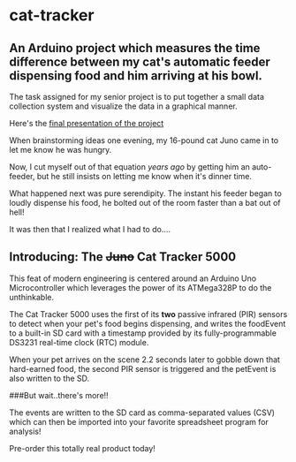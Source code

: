 # cat-tracker
## An Arduino project which measures the time difference between my cat's automatic feeder dispensing food and him arriving at his bowl.

The task assigned for my senior project is to put together a small data collection system and visualize the data in a graphical manner.

Here's the [final presentation of the project](https://vimeo.com/726744707)

When brainstorming ideas one evening, my 16-pound cat Juno came in to let me know he was hungry. 

Now, I cut myself out of that equation *years ago* by getting him an auto-feeder, but he still insists on letting me know when it's dinner time.

What happened next was pure serendipity. The instant his feeder began to loudly dispense his food, he bolted out of the room faster than a bat out of hell!

It was then that I realized what I had to do....

## Introducing: The ~~Juno~~ Cat Tracker 5000

This feat of modern engineering is centered around an Arduino Uno Microcontroller which leverages the power of its ATMega328P to do the unthinkable.

The Cat Tracker 5000 uses the first of its **two** passive infrared (PIR) sensors to detect when your pet's food begins dispensing, and writes the 
foodEvent to a built-in SD card with a timestamp provided by its fully-programmable DS3231 real-time clock (RTC) module. 

When your pet arrives on the scene 2.2 seconds later to gobble down that hard-earned food, the second PIR sensor is triggered and the petEvent is also written to the SD.


###But wait..there's more!! 

The events are written to the SD card as comma-separated values (CSV) which can then be imported into your favorite spreadsheet program for analysis!

Pre-order this totally real product today!
